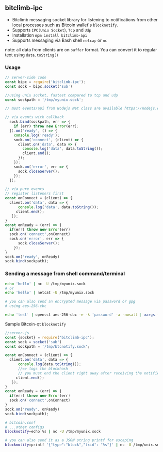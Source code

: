 
## bitclimb-ipc 
- Bitclimb messaging socket library for listening to notifications from other local processes such as Bitcoin wallet's `blocknotify`.
- Supports `IPC(Unix Socket`), `Tcp` and `Udp`
- Installation `npm install bitclimb-api`
- Supports messaging via Bash shell `netcap` or `nc`

note: all data from clients are on `buffer` format. You can convert it to regular text using `data.toString()`

### Usage
```js
// server-side code
const bipc = require('bitclimb-ipc');
const sock = bipc.socket('sub')

//using unix socket, fastest compared to tcp and udp
const sockpath = '/tmp/myunix.sock';

// most events/api from Nodejs Net class are available https://nodejs.org/api/net.html#net_class_net_socket

// via events with callback
  sock.bind(sockpath, err => {
    if (err) throw new Error(err);
  }).on('ready', () => {
    console.log('ready');
    sock.on('connect', (client) => {
      client.on('data', data => {
        console.log('data', data.toString());
        client.end();
      });
    });
    sock.on('error', err => {
      sock.closeServer();
    });
  });

// via pure events
// register listeners first
const onConnect = (client) => {
  client.on('data', data => {
      console.log('data', data.toString());
     client.end();
   });
}
const onReady = (err) => {
  if(err) throw new Error(err)
  sock.on('connect',onConnect)
  sock.on('error', err => {
      sock.closeServer();
    });
}
sock.on('ready', onReady)
sock.bind(sockpath);
```

### Sending a message from shell command/terminal

```bash
echo 'hello' | nc -U /tmp/myunix.sock
# or
echo 'hello' | netcat -U /tmp/myunix.sock

# you can also send an encrypted message via password or gpg
# using aes-256-cbc

echo 'test' | openssl aes-256-cbc -e -k 'password' -a -nosalt | xargs -L 1 echo | nc -U /tmp/unix.sock
```
Sample Bitcoin-qt `blocknotify`

```js
//server.js
const {socket} = require('bitclimb-ipc');
const sock = socket('sub')
const sockpath = '/tmp/btcnotify.sock';

const onConnect = (client) => {
  client.on('data', data => {
      console.log(data.toString());
      //=> logs the blockhash
      // you must end the client right away after receiving the notification
     client.end();
   });
}
const onReady = (err) => {
  if(err) throw new Error(err)
  sock.on('connect',onConnect)
}
sock.on('ready', onReady)
sock.bind(sockpath);
```
```bash
# bitcoin.conf
# ...other configs
blocknotify=echo %s | nc -U /tmp/myunix.sock
```
```bash
# you can also send it as a JSON string printf for escaping
blocknotify=printf '{"type":"block","txid": "%s"}' | nc -U /tmp/unix.sock
```
